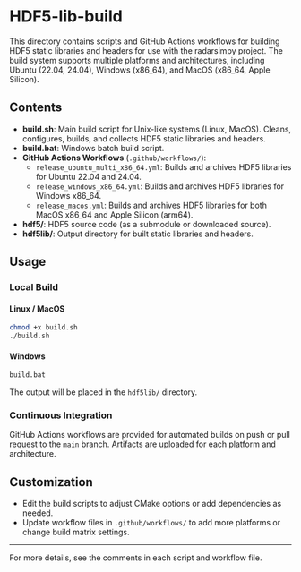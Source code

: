 # HDF5-lib-build

This directory contains scripts and GitHub Actions workflows for building HDF5 static libraries and headers for use with the radarsimpy project. The build system supports multiple platforms and architectures, including Ubuntu (22.04, 24.04), Windows (x86_64), and MacOS (x86_64, Apple Silicon).

## Contents

- **build.sh**: Main build script for Unix-like systems (Linux, MacOS). Cleans, configures, builds, and collects HDF5 static libraries and headers.
- **build.bat**: Windows batch build script.
- **GitHub Actions Workflows** (`.github/workflows/`):
  - `release_ubuntu_multi_x86_64.yml`: Builds and archives HDF5 libraries for Ubuntu 22.04 and 24.04.
  - `release_windows_x86_64.yml`: Builds and archives HDF5 libraries for Windows x86_64.
  - `release_macos.yml`: Builds and archives HDF5 libraries for both MacOS x86_64 and Apple Silicon (arm64).
- **hdf5/**: HDF5 source code (as a submodule or downloaded source).
- **hdf5lib/**: Output directory for built static libraries and headers.

## Usage

### Local Build

#### Linux / MacOS

```sh
chmod +x build.sh
./build.sh
```

#### Windows

```bat
build.bat
```

The output will be placed in the `hdf5lib/` directory.

### Continuous Integration

GitHub Actions workflows are provided for automated builds on push or pull request to the `main` branch. Artifacts are uploaded for each platform and architecture.

## Customization

- Edit the build scripts to adjust CMake options or add dependencies as needed.
- Update workflow files in `.github/workflows/` to add more platforms or change build matrix settings.

---

For more details, see the comments in each script and workflow file.

